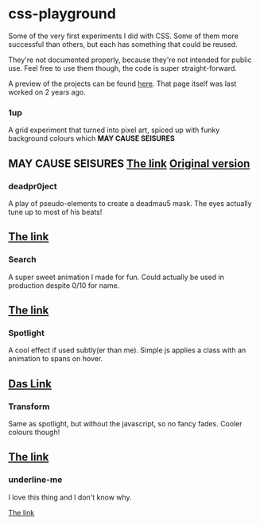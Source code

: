 # css-playground
Some of the very first experiments I did with CSS. 
Some of them more successful than others, but each has something that could be reused.

They're not documented properly, because they're not intended for public use.
Feel free to use them though, the code is super straight-forward.

A preview of the projects can be found [here](http://mladenangelov.net/testsilo/). 
That page itself was last worked on 2 years ago.



### 1up
A grid experiment that turned into pixel art, spiced up with funky background colours which **MAY CAUSE SEISURES**

**MAY CAUSE SEISURES**
[The link](http://mladenangelov.net/testsilo/Projects/1up/index2.html)
[Original version](http://mladenangelov.net/testsilo/Projects/1up/index.html)
--

### deadpr0ject
A play of pseudo-elements to create a deadmau5 mask. The eyes actually tune up to most of his beats!

[The link](http://mladenangelov.net/testsilo/Projects/Deadpr0ject/index.html)
--

### Search
A super sweet animation I made for fun. Could actually be used in production despite 0/10 for name.

[The link](http://mladenangelov.net/testsilo/Projects/Search/index.html)
--

### Spotlight
A cool effect if used subtly(er than me). Simple js applies a class with an animation to spans on hover.

[Das Link](http://mladenangelov.net/testsilo/Projects/Spotlight/index.html)
--

### Transform
Same as spotlight, but without the javascript, so no fancy fades. Cooler colours though!

[The link](http://mladenangelov.net/testsilo/Projects/Spotlight/index.html)
--

### underline-me
I love this thing and I don't know why.

[The link](http://mladenangelov.net/testsilo/Projects/underline-me/index.html)
